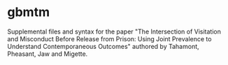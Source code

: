 # gbmtm
Supplemental files and syntax for the paper "The Intersection of Visitation and Misconduct Before Release from Prison: Using Joint Prevalence to Understand Contemporaneous Outcomes" authored by Tahamont, Pheasant, Jaw and Migette.
